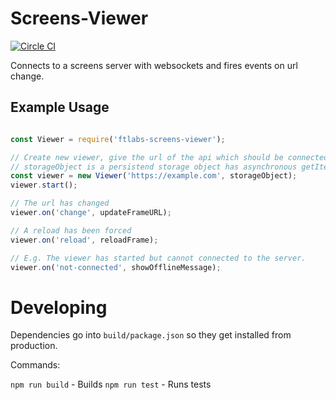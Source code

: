 # Screens-Viewer
[![Circle CI](https://circleci.com/gh/ftlabs/screens-viewer.svg?style=svg)](https://circleci.com/gh/ftlabs/screens-viewer)

Connects to a screens server with websockets and fires events on url change.


## Example Usage

``` js

const Viewer = require('ftlabs-screens-viewer');

// Create new viewer, give the url of the api which should be connected to.
// storageObject is a persistend storage object has asynchronous getItem and setItem methods.
const viewer = new Viewer('https://example.com', storageObject);
viewer.start();

// The url has changed
viewer.on('change', updateFrameURL);

// A reload has been forced
viewer.on('reload', reloadFrame);

// E.g. The viewer has started but cannot connected to the server.
viewer.on('not-connected', showOfflineMessage);

```

# Developing

Dependencies go into `build/package.json` so they get installed from production.

Commands:

`npm run build` - Builds
`npm run test` - Runs tests
